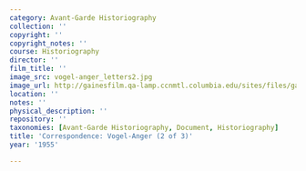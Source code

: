 ```yaml
---
category: Avant-Garde Historiography
collection: ''
copyright: ''
copyright_notes: ''
course: Historiography
director: ''
film_title: ''
image_src: vogel-anger_letters2.jpg
image_url: http://gainesfilm.qa-lamp.ccnmtl.columbia.edu/sites/files/gainesfilm/images/vogel-anger_letters2.jpg
location: ''
notes: ''
physical_description: ''
repository: ''
taxonomies: [Avant-Garde Historiography, Document, Historiography]
title: 'Correspondence: Vogel-Anger (2 of 3)'
year: '1955'

---
```

